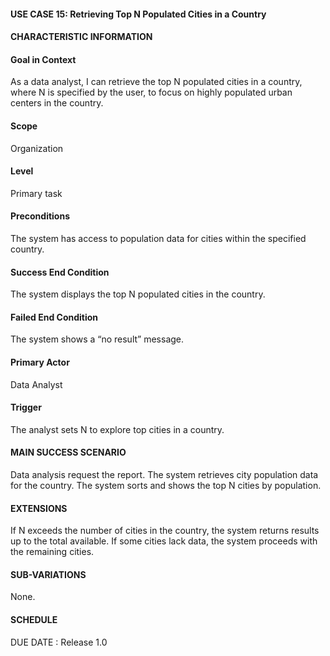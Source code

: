 #### **USE CASE 15: Retrieving Top N Populated Cities in a Country**
#### **CHARACTERISTIC INFORMATION**

#### **Goal in Context**
As a data analyst, I can retrieve the top N populated cities in a country, where N is specified by the user, to focus on highly populated urban centers in the country.

#### **Scope**
Organization

#### **Level**
Primary task

#### **Preconditions**
The system has access to population data for cities within the specified country.

#### **Success End Condition**
The system displays the top N populated cities in the country.

#### **Failed End Condition**
The system shows a “no result” message.

#### **Primary Actor**
Data Analyst

#### **Trigger**
The analyst sets N to explore top cities in a country.

#### **MAIN SUCCESS SCENARIO**
Data analysis request the report.
The system retrieves city population data for the country.
The system sorts and shows the top N cities by population.
#### **EXTENSIONS**
If N exceeds the number of cities in the country, the system returns results up to the total available.
If some cities lack data, the system proceeds with the remaining cities.

#### **SUB-VARIATIONS**
None.

#### **SCHEDULE**
DUE DATE : Release 1.0
